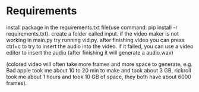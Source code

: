 # Requirements
install package in the requirements.txt file(use command: pip install -r requirements.txt).
create a folder called input.
if the video maker is not working in main.py try running vid.py.
after finishing video you can press ctrl+c to try to insert the audio into the video.
if it failed, you can use a video editor to insert the audio (after finishing it will generate a audio.wav)

(colored video will often take more frames and more space to generate, e.g. Bad apple took me about 10 to 20 min to make and took about 3 GB, rickroll took me about 1 hours and took 10 GB of space, they both have about 6000 frames).